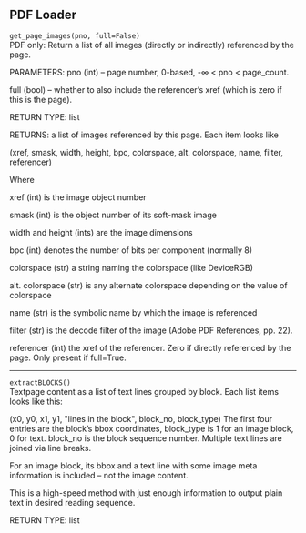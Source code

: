 ## PDF Loader

`get_page_images(pno, full=False)`  
PDF only: Return a list of all images (directly or indirectly) referenced by the page.

PARAMETERS:
pno (int) – page number, 0-based, -∞ < pno < page_count.

full (bool) – whether to also include the referencer’s xref (which is zero if this is the page).

RETURN TYPE:
list

RETURNS:
a list of images referenced by this page. Each item looks like

(xref, smask, width, height, bpc, colorspace, alt. colorspace, name, filter, referencer)

Where

xref (int) is the image object number

smask (int) is the object number of its soft-mask image

width and height (ints) are the image dimensions

bpc (int) denotes the number of bits per component (normally 8)

colorspace (str) a string naming the colorspace (like DeviceRGB)

alt. colorspace (str) is any alternate colorspace depending on the value of colorspace

name (str) is the symbolic name by which the image is referenced

filter (str) is the decode filter of the image (Adobe PDF References, pp. 22).

referencer (int) the xref of the referencer. Zero if directly referenced by the page. Only present if full=True.

---

`extractBLOCKS()`  
Textpage content as a list of text lines grouped by block. Each list items looks like this:

(x0, y0, x1, y1, "lines in the block", block_no, block_type)
The first four entries are the block’s bbox coordinates, block_type is 1 for an image block, 0 for text. block_no is the block sequence number. Multiple text lines are joined via line breaks.

For an image block, its bbox and a text line with some image meta information is included – not the image content.

This is a high-speed method with just enough information to output plain text in desired reading sequence.

RETURN TYPE:
list
